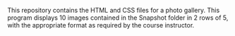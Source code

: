 This repository contains the HTML and CSS files for a photo gallery. This program displays 10 images contained in the Snapshot folder in 2 rows of 5, with the appropriate format as required by the course instructor.
